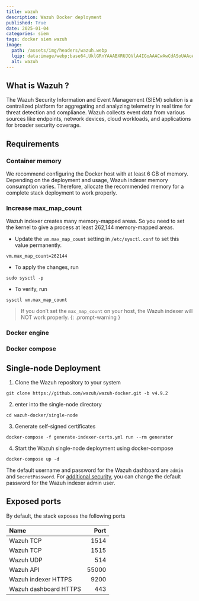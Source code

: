 ```yaml
---
title: wazuh
description: Wazuh Docker deployment
published: True
date: 2025-01-04
categories: siem
tags: docker siem wazuh
image:
  path: /assets/img/headers/wazuh.webp
  lqip: data:image/webp;base64,UklGRnYAAABXRUJQVlA4IGoAAACwAwCdASoUAAoAPpE6l0eloyIhMAgAsBIJZACdMoGv/gNpjBiSAADpTyEAWUOwlKDnlVsTZk9ye6gYhuIEMx6/zkQp//LbXgoP+VXEur+W/av/4LT6f5Fcq1+wPXV34bQxK9FD37eFcAAA
  alt: wazuh
---
```

## What is Wazuh ?
The Wazuh Security Information and Event Management (SIEM) solution is a centralized platform for aggregating and analyzing telemetry in real time for threat detection and compliance. Wazuh collects event data from various sources like endpoints, network devices, cloud workloads, and applications for broader security coverage.

<!-- {: .nolineno }
The diagram below represents a Wazuh deployment architecture. It shows the solution components and how the Wazuh server and the Wazuh indexer nodes can be configured

![](/assets/img/posts/wazuh-architecteur.webp)
*wazuh architecteur* -->

## Requirements
### Container memory
We recommend configuring the Docker host with at least 6 GB of memory. Depending on the deployment and usage, Wazuh indexer memory consumption varies. Therefore, allocate the recommended memory for a complete stack deployment to work properly.
### Increase max_map_count
Wazuh indexer creates many memory-mapped areas. So you need to set the kernel to give a process at least 262,144 memory-mapped areas.

- Update the `vm.max_map_count` setting in `/etc/sysctl.conf` to set this value permanently.
```shell
vm.max_map_count=262144
```

- To apply the changes, run
```shell
sudo sysctl -p
```

- To verify, run
```shell
sysctl vm.max_map_count
```

> If you don’t set the `max_map_count` on your host, the Wazuh indexer will NOT work properly.
{: .prompt-warning }

### Docker engine
### Docker compose

## Single-node Deployment
1. Clone the Wazuh repository to your system
```shell
git clone https://github.com/wazuh/wazuh-docker.git -b v4.9.2
```
2.  enter into the single-node directory
```shell
cd wazuh-docker/single-node
```
3. Generate self-signed certificates
```shell
docker-compose -f generate-indexer-certs.yml run --rm generator
```
4. Start the Wazuh single-node deployment using docker-compose
```shell
docker-compose up -d
```
The default username and password for the Wazuh dashboard are `admin` and `SecretPassword`.
For [additional security](https://documentation.wazuh.com/current/deployment-options/docker/wazuh-container.html#change-pwd-existing-usr), you can change the default password for the Wazuh indexer admin user.


## Exposed ports
By default, the stack exposes the following ports

| Name                         | Port    |
| :--------------------------- | ------: |
| Wazuh TCP                    | 1514    |
| Wazuh TCP                    | 1515    |
| Wazuh UDP                    | 514     |
| Wazuh API                    | 55000   |
| Wazuh indexer HTTPS          | 9200    |
| Wazuh dashboard HTTPS        | 443     |